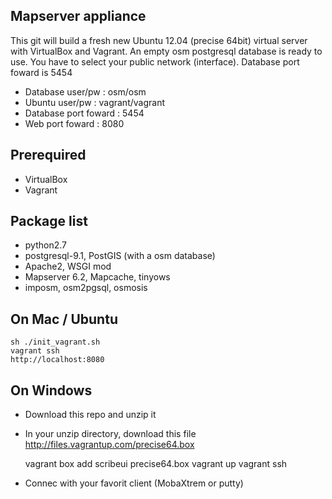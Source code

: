 ## Mapserver appliance

This git will build a fresh new Ubuntu 12.04 (precise 64bit) virtual server with VirtualBox and Vagrant.  An empty osm postgresql database is ready to use.  You have to select your public network (interface).  Database port foward is 5454

 * Database user/pw  : osm/osm
 * Ubuntu user/pw  : vagrant/vagrant
 * Database port foward : 5454
 * Web port foward : 8080

## Prerequired

 * VirtualBox
 * Vagrant

## Package list

 * python2.7
 * postgresql-9.1, PostGIS (with a osm database)
 * Apache2, WSGI mod
 * Mapserver 6.2, Mapcache, tinyows
 * imposm, osm2pgsql, osmosis
    
## On Mac / Ubuntu

	sh ./init_vagrant.sh
	vagrant ssh
	http://localhost:8080

## On Windows

 * Download this repo and unzip it
 * In your unzip directory, download this file http://files.vagrantup.com/precise64.box


	vagrant box add scribeui precise64.box 
	vagrant up 
	vagrant ssh


 * Connec with your favorit client (MobaXtrem or putty)





